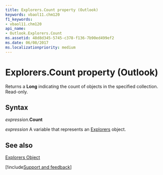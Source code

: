 ```yaml
---
title: Explorers.Count property (Outlook)
keywords: vbaol11.chm120
f1_keywords:
- vbaol11.chm120
api_name:
- Outlook.Explorers.Count
ms.assetid: 48d8d345-5745-c378-f136-7b90ed499ef2
ms.date: 06/08/2017
ms.localizationpriority: medium
---
```



# Explorers.Count property (Outlook)

Returns a **Long** indicating the count of objects in the specified collection. Read-only.


## Syntax

_expression_.**Count**

_expression_ A variable that represents an [Explorers](Outlook.Explorers.md) object.


## See also


[Explorers Object](Outlook.Explorers.md)

[!include[Support and feedback](~/includes/feedback-boilerplate.md)]